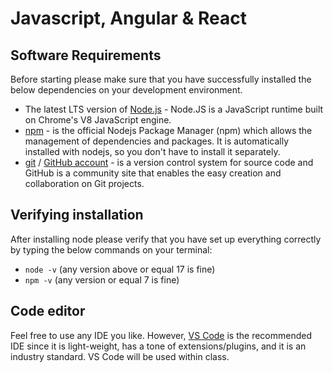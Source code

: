 # Javascript, Angular & React

## Software Requirements

Before starting please make sure that you have successfully installed the below dependencies on your development environment.

- The latest LTS version of [Node.js](https://nodejs.org/en/) - Node.JS is a JavaScript runtime built on Chrome's V8 JavaScript engine.
- [npm](https://www.npmjs.com/) - is the official Nodejs Package Manager (npm) which allows the management of dependencies and packages. It is automatically installed with nodejs, so you don't have to install it separately.
- [git](https://git-scm.com/) / [GitHub account](https://github.com/) - is a version control system for source code and GitHub is a community site that enables the easy creation and collaboration on Git projects.

## Verifying installation

After installing node please verify that you have set up everything correctly by typing the below commands on your terminal:

- `node -v` (any version above or equal 17 is fine)
- `npm -v` (any version or equal 7 is fine)

## Code editor

Feel free to use any IDE you like. However, [VS Code](https://code.visualstudio.com/) is the recommended IDE since it is light-weight, has a tone of extensions/plugins, and it is an industry standard. 
VS Code will be used within class.
